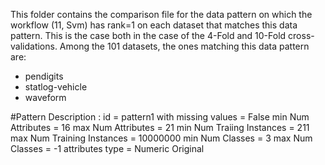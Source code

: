 This folder contains the comparison file for the data pattern on which the workflow (11, Svm) has rank=1 on each dataset that matches this data pattern. This is the case both in the case of the 4-Fold and 10-Fold cross-validations.
Among the 101 datasets, the ones matching this data pattern are:
- pendigits
- statlog-vehicle
- waveform

#Pattern Description :
id = pattern1
with missing values = False
min Num Attributes = 16
max Num Attributes = 21
min Num Traiing Instances = 211
max Num Training Instances = 10000000
min Num Classes = 3
max Num Classes = -1
attributes type = Numeric Original
